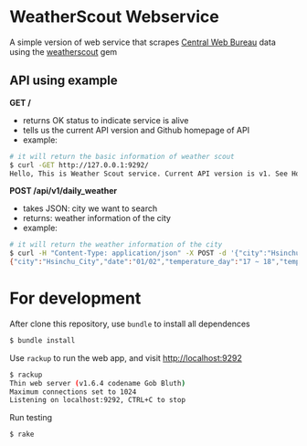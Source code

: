 # WeatherScout Webservice

A simple version of web service that scrapes [Central Web Bureau][1] data using the
[weatherscout][2] gem

## API using example

**GET /**
- returns OK status to indicate service is alive
- tells us the current API version and Github homepage of API
- example:
```sh
# it will return the basic information of weather scout
$ curl -GET http://127.0.0.1:9292/
Hello, This is Weather Scout service. Current API version is v1. See Homepage <a href="https://github.com/vicky-sunshine/weather-scout-api">Github repo</a>
```

**POST /api/v1/daily_weather**
- takes JSON: city we want to search
- returns: weather information of the city
- example:
```sh
# it will return the weather information of the city
$ curl -H "Content-Type: application/json" -X POST -d '{"city":"Hsinchu"}' http://127.0.0.1:9292/api/v1/daily_weather
{"city":"Hsinchu_City","date":"01/02","temperature_day":"17 ~ 18","temperature_night":"17 ~ 21","condition_day":"多雲時陰短暫雨","condition_night":"陰時多雲短暫雨","rain_probability":"60 %","tips":"白天東北季風減弱，晚起南方雲系北移有短暫雨\n昨(1)日，新竹市地區清晨東北季風影響，早晚氣溫低，，溫度在15.9到22.7度之間。\n今(2)日，白天東北季風減弱新竹地區為多雲，晚起南方雲系北移轉有短暫雨，氣溫18-21度，早晚注意保暖，晚上外出請帶雨具，空曠地區有強陣風請注意。\n今(2)日臺灣北部海面，早上起有風變，由偏南風轉偏北風，船隻請注意。\n"}
```

[1]:http://www.cwb.gov.tw/V7/index.htm
[2]:https://github.com/vicky-sunshine/weather-scout-scraper

# For development

After clone this repository, use `bundle` to install all dependences

```sh
$ bundle install
```

Use `rackup` to run the web app, and visit [http://localhost:9292](http://localhost:9292/)

```sh
$ rackup
Thin web server (v1.6.4 codename Gob Bluth)
Maximum connections set to 1024
Listening on localhost:9292, CTRL+C to stop
```

Run testing

```sh
$ rake
```
